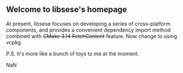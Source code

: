 ## Welcome to libsese's homepage

At present, libsese focuses on developing a series of cross-platform components, 
and provides a convenient dependency import method combined with ~~CMake 3.14 FetchContent~~ feature.
Now change to using vcpkg.

P.S. It's more like a bunch of toys to me at the moment.

NaN
